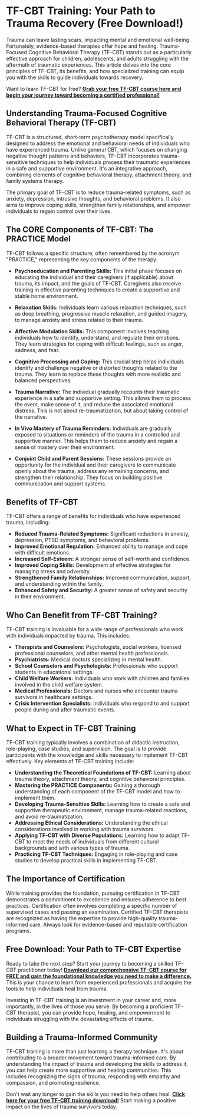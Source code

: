 # TF-CBT Training: Your Path to Trauma Recovery (Free Download!)

Trauma can leave lasting scars, impacting mental and emotional well-being. Fortunately, evidence-based therapies offer hope and healing. Trauma-Focused Cognitive Behavioral Therapy (TF-CBT) stands out as a particularly effective approach for children, adolescents, and adults struggling with the aftermath of traumatic experiences. This article delves into the core principles of TF-CBT, its benefits, and how specialized training can equip you with the skills to guide individuals towards recovery.

Want to learn TF-CBT for free? **[Grab your free TF-CBT course here and begin your journey toward becoming a certified professional!](https://udemywork.com/tf-cbt-training)**

## Understanding Trauma-Focused Cognitive Behavioral Therapy (TF-CBT)

TF-CBT is a structured, short-term psychotherapy model specifically designed to address the emotional and behavioral needs of individuals who have experienced trauma. Unlike general CBT, which focuses on changing negative thought patterns and behaviors, TF-CBT incorporates trauma-sensitive techniques to help individuals process their traumatic experiences in a safe and supportive environment. It's an integrative approach, combining elements of cognitive behavioral therapy, attachment theory, and family systems therapy.

The primary goal of TF-CBT is to reduce trauma-related symptoms, such as anxiety, depression, intrusive thoughts, and behavioral problems. It also aims to improve coping skills, strengthen family relationships, and empower individuals to regain control over their lives.

## The CORE Components of TF-CBT: The PRACTICE Model

TF-CBT follows a specific structure, often remembered by the acronym "PRACTICE," representing the key components of the therapy:

*   **Psychoeducation and Parenting Skills:** This initial phase focuses on educating the individual and their caregivers (if applicable) about trauma, its impact, and the goals of TF-CBT. Caregivers also receive training in effective parenting techniques to create a supportive and stable home environment.

*   **Relaxation Skills:** Individuals learn various relaxation techniques, such as deep breathing, progressive muscle relaxation, and guided imagery, to manage anxiety and stress related to their trauma.

*   **Affective Modulation Skills:** This component involves teaching individuals how to identify, understand, and regulate their emotions. They learn strategies for coping with difficult feelings, such as anger, sadness, and fear.

*   **Cognitive Processing and Coping:** This crucial step helps individuals identify and challenge negative or distorted thoughts related to the trauma. They learn to replace these thoughts with more realistic and balanced perspectives.

*   **Trauma Narrative:** The individual gradually recounts their traumatic experience in a safe and supportive setting. This allows them to process the event, make sense of it, and reduce the associated emotional distress.  This is not about re-traumatization, but about taking control of the narrative.

*   **In Vivo Mastery of Trauma Reminders:** Individuals are gradually exposed to situations or reminders of the trauma in a controlled and supportive manner. This helps them to reduce anxiety and regain a sense of mastery over their environment.

*   **Conjoint Child and Parent Sessions:** These sessions provide an opportunity for the individual and their caregivers to communicate openly about the trauma, address any remaining concerns, and strengthen their relationship. They focus on building positive communication and support systems.

## Benefits of TF-CBT

TF-CBT offers a range of benefits for individuals who have experienced trauma, including:

*   **Reduced Trauma-Related Symptoms:** Significant reductions in anxiety, depression, PTSD symptoms, and behavioral problems.
*   **Improved Emotional Regulation:** Enhanced ability to manage and cope with difficult emotions.
*   **Increased Self-Esteem:** A stronger sense of self-worth and confidence.
*   **Improved Coping Skills:** Development of effective strategies for managing stress and adversity.
*   **Strengthened Family Relationships:** Improved communication, support, and understanding within the family.
*   **Enhanced Safety and Security:** A greater sense of safety and security in their environment.

## Who Can Benefit from TF-CBT Training?

TF-CBT training is invaluable for a wide range of professionals who work with individuals impacted by trauma. This includes:

*   **Therapists and Counselors:** Psychologists, social workers, licensed professional counselors, and other mental health professionals.
*   **Psychiatrists:** Medical doctors specializing in mental health.
*   **School Counselors and Psychologists:** Professionals who support students in educational settings.
*   **Child Welfare Workers:** Individuals who work with children and families involved in the child welfare system.
*   **Medical Professionals:** Doctors and nurses who encounter trauma survivors in healthcare settings.
*   **Crisis Intervention Specialists:** Individuals who respond to and support people during and after traumatic events.

## What to Expect in TF-CBT Training

TF-CBT training typically involves a combination of didactic instruction, role-playing, case studies, and supervision.  The goal is to provide participants with the knowledge and skills necessary to implement TF-CBT effectively. Key elements of TF-CBT training include:

*   **Understanding the Theoretical Foundations of TF-CBT:** Learning about trauma theory, attachment theory, and cognitive behavioral principles.
*   **Mastering the PRACTICE Components:** Gaining a thorough understanding of each component of the TF-CBT model and how to implement them.
*   **Developing Trauma-Sensitive Skills:** Learning how to create a safe and supportive therapeutic environment, manage trauma-related reactions, and avoid re-traumatization.
*   **Addressing Ethical Considerations:** Understanding the ethical considerations involved in working with trauma survivors.
*   **Applying TF-CBT with Diverse Populations:** Learning how to adapt TF-CBT to meet the needs of individuals from different cultural backgrounds and with various types of trauma.
*   **Practicing TF-CBT Techniques:** Engaging in role-playing and case studies to develop practical skills in implementing TF-CBT.

## The Importance of Certification

While training provides the foundation, pursuing certification in TF-CBT demonstrates a commitment to excellence and ensures adherence to best practices.  Certification often involves completing a specific number of supervised cases and passing an examination.  Certified TF-CBT therapists are recognized as having the expertise to provide high-quality trauma-informed care.  Always look for evidence-based and reputable certification programs.

## Free Download: Your Path to TF-CBT Expertise

Ready to take the next step? Start your journey to becoming a skilled TF-CBT practitioner today! **[Download our comprehensive TF-CBT course for FREE and gain the foundational knowledge you need to make a difference.](https://udemywork.com/tf-cbt-training)** This is your chance to learn from experienced professionals and acquire the tools to help individuals heal from trauma.

Investing in TF-CBT training is an investment in your career and, more importantly, in the lives of those you serve. By becoming a proficient TF-CBT therapist, you can provide hope, healing, and empowerment to individuals struggling with the devastating effects of trauma.

##  Building a Trauma-Informed Community

TF-CBT training is more than just learning a therapy technique. It's about contributing to a broader movement toward trauma-informed care. By understanding the impact of trauma and developing the skills to address it, you can help create more supportive and healing communities.  This includes recognizing the signs of trauma, responding with empathy and compassion, and promoting resilience.

Don't wait any longer to gain the skills you need to help others heal. **[Click here for your free TF-CBT training download!](https://udemywork.com/tf-cbt-training)** Start making a positive impact on the lives of trauma survivors today.

